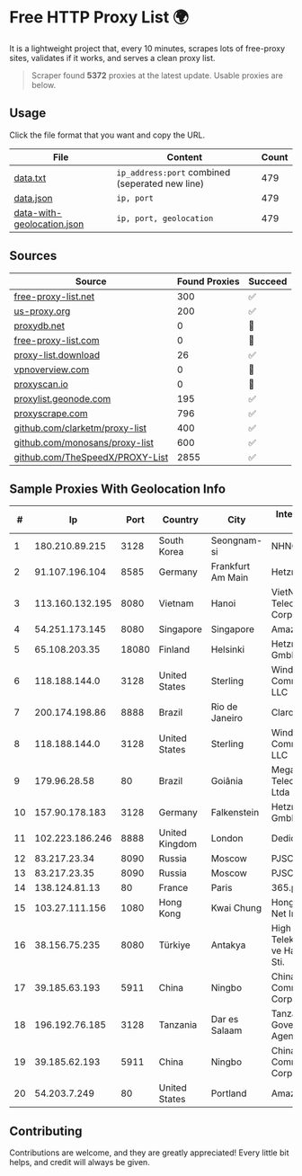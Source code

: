 
# Free HTTP Proxy List 🌍

It is a lightweight project that, every 10 minutes, scrapes lots of free-proxy sites, validates if it works, and serves a clean proxy list.


> Scraper found **5372** proxies at the latest update. Usable proxies are below.

## Usage

Click the file format that you want and copy the URL.


|File|Content|Count|
|----|-------|-----|
|[data.txt](https://raw.githubusercontent.com/themiralay/Proxy-List-World/master/data.txt)|`ip_address:port` combined (seperated new line)|479|
|[data.json](https://raw.githubusercontent.com/themiralay/Proxy-List-World/master/data.json)|`ip, port`|479|
|[data-with-geolocation.json](https://raw.githubusercontent.com/themiralay/Proxy-List-World/master/data-with-geolocation.json)|`ip, port, geolocation`|479|

## Sources

|Source|Found Proxies|Succeed|
|------|-------------|-------|
|[free-proxy-list.net](https://free-proxy-list.net)|300|✅|
|[us-proxy.org](https://www.us-proxy.org)|200|✅|
|[proxydb.net](http://proxydb.net)|0|🚫|
|[free-proxy-list.com](https://free-proxy-list.com/?page=&port=&type%5B%5D=http&type%5B%5D=https&up_time=0&search=Search)|0|🚫|
|[proxy-list.download](https://www.proxy-list.download/HTTP)|26|✅|
|[vpnoverview.com](https://vpnoverview.com/privacy/anonymous-browsing/free-proxy-servers)|0|🚫|
|[proxyscan.io](https://www.proxyscan.io)|0|🚫|
|[proxylist.geonode.com](https://proxylist.geonode.com/api/proxy-list?limit=300&page=1&sort_by=lastChecked&sort_type=desc&protocols=http,https)|195|✅|
|[proxyscrape.com](https://api.proxyscrape.com/v2/?request=displayproxies&protocol=http&timeout=10000&country=all&ssl=all&anonymity=all)|796|✅|
|[github.com/clarketm/proxy-list](https://raw.githubusercontent.com/clarketm/proxy-list/master/proxy-list-raw.txt)|400|✅|
|[github.com/monosans/proxy-list](https://raw.githubusercontent.com/monosans/proxy-list/main/proxies/http.txt)|600|✅|
|[github.com/TheSpeedX/PROXY-List](https://raw.githubusercontent.com/TheSpeedX/PROXY-List/master/http.txt)|2855|✅|


## Sample Proxies With Geolocation Info

|#|Ip|Port|Country|City|Internet Service Provider|
|-|--|----|-------|----|-------------------------|
|1|180.210.89.215|3128|South Korea|Seongnam-si|NHNCLOUD|
|2|91.107.196.104|8585|Germany|Frankfurt Am Main|Hetzner Online AG|
|3|113.160.132.195|8080|Vietnam|Hanoi|VietNam Post and Telecom Corporation|
|4|54.251.173.145|8080|Singapore|Singapore|Amazon.com, Inc.|
|5|65.108.203.35|18080|Finland|Helsinki|Hetzner Online GmbH|
|6|118.188.144.0|3128|United States|Sterling|Windstream Communications LLC|
|7|200.174.198.86|8888|Brazil|Rio de Janeiro|Claro S.A|
|8|118.188.144.0|3128|United States|Sterling|Windstream Communications LLC|
|9|179.96.28.58|80|Brazil|Goiânia|Megatelecom Telecomunicacoes Ltda|
|10|157.90.178.183|3128|Germany|Falkenstein|Hetzner Online GmbH|
|11|102.223.186.246|8888|United Kingdom|London|Dedicated Servers|
|12|83.217.23.34|8090|Russia|Moscow|PJSC Rostelecom|
|13|83.217.23.35|8090|Russia|Moscow|PJSC Rostelecom|
|14|138.124.81.13|80|France|Paris|365.partners INC|
|15|103.27.111.156|1080|Hong Kong|Kwai Chung|Hong Kong San Ai Net Int'l Limited|
|16|38.156.75.235|8080|Türkiye|Antakya|High Speed Telekomunikasyon ve Hab. Hiz. Ltd. Sti.|
|17|39.185.63.193|5911|China|Ningbo|China Mobile Communications Corporation|
|18|196.192.76.185|3128|Tanzania|Dar es Salaam|Tanzania e-Government Agency|
|19|39.185.62.193|5911|China|Ningbo|China Mobile Communications Corporation|
|20|54.203.7.249|80|United States|Portland|Amazon.com, Inc.|



## Contributing

Contributions are welcome, and they are greatly appreciated! Every
little bit helps, and credit will always be given.


